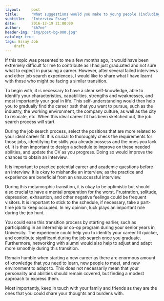 ```yaml
---
layout:     post
title:      "What suggestions would you make to young people (including your younger self) that would help them prepare for the transition from school to work?"
subtitle:   "Interview Essay"
date:       2016-12-19 21:00:00
author:     "Sh7ne"
header-img: "img/post-bg-000.jpg"
catalog: true
tags: Essay Job 
    draft
---
```


If this topic was presented to me a few months ago, it would have been extremely difficult for me to contribute as I had just graduated and not sure what to expect in pursuing a career. However, after several failed interviews and other job search experiences, I would like to share what I have learnt with those who might be facing a similar transition.



To begin with, it is necessary to have a clear self-knowledge, able to identify your characteristics, capabilities, strengths and weaknesses, and most importantly your goal in life. This self-understanding would then help you to gradually find the career path that you want to pursue, such as the industry, the working environment, the company culture, as well as the city to relocate, etc. When this ideal career fit has been sketched out, the job search process will start.



During the job search process, select the positions that are more related to your ideal career fit.  It is crucial to thoroughly check the requirements for those jobs, identifying the skills you already possess and the ones you lack of. It is then important to design a schedule to improve on these needed abilities, and update the CV as you progress. Doing so would improve the chances to obtain an interview.



It is important to practice potential career and academic questions before an interview.  It is okay to mishandle an interview, as the practice and experience are beneficial from an unsuccessful interview.  



During this metamorphic transition, it is okay to be optimistic but should also crucial to have a mental preparation for the worst. Frustration, solitude, depression, exhaustion, and other negative feelings could be frequent visitors.  It is important to stick to the schedule, if necessary, take a part-time job to keep occupied. In my opinion, luck plays an important role during the job hunt.



You could ease this transition process by starting earlier, such as participating in an internship or co-op program during your senior years in University.  The experience could help you to identify your career fit quicker, and contribute significant during the job search once you graduate. Furthermore, networking with alumni would also help to adjust and adapt more smoothly during this transition.



Remain humble when starting a new career as there are enormous amount of knowledge that you need to learn, new people to meet, and new environment to adapt to. This does not necessarily mean that your personality and abilities should remain covered, but finding a modest approach to express them.  



Most importantly, keep in touch with your family and friends as they are the ones that you could share your thoughts and burdens with.
